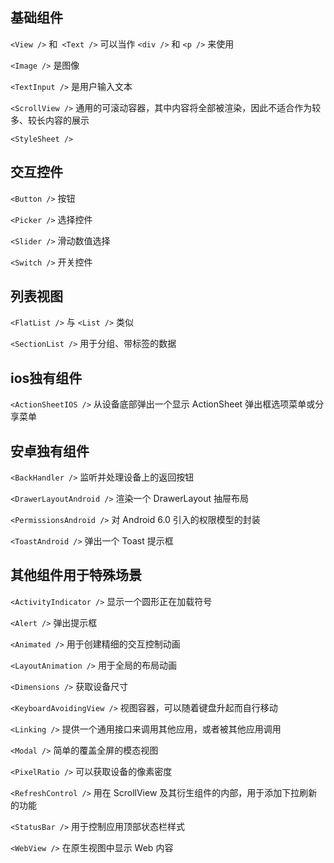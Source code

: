 ## 基础组件

`<View />` 和` <Text />` 可以当作 `<div />` 和 `<p />` 来使用

`<Image />` 是图像

`<TextInput />` 是用户输入文本

`<ScrollView />` 通用的可滚动容器，其中内容将全部被渲染，因此不适合作为较多、较长内容的展示

`<StyleSheet />` 

## 交互控件

`<Button />` 按钮

`<Picker />` 选择控件

`<Slider />` 滑动数值选择

`<Switch />` 开关控件

## 列表视图

`<FlatList />` 与 `<List />` 类似

`<SectionList />` 用于分组、带标签的数据

## ios独有组件

`<ActionSheetIOS />` 从设备底部弹出一个显示 ActionSheet 弹出框选项菜单或分享菜单

## 安卓独有组件

`<BackHandler />` 监听并处理设备上的返回按钮

`<DrawerLayoutAndroid />` 渲染一个 DrawerLayout 抽屉布局

`<PermissionsAndroid />` 对 Android 6.0 引入的权限模型的封装

`<ToastAndroid />` 弹出一个 Toast 提示框

## 其他组件用于特殊场景

`<ActivityIndicator />` 显示一个圆形正在加载符号

`<Alert />` 弹出提示框

`<Animated />` 用于创建精细的交互控制动画

`<LayoutAnimation />` 用于全局的布局动画

`<Dimensions />` 获取设备尺寸

`<KeyboardAvoidingView />` 视图容器，可以随着键盘升起而自行移动

`<Linking />` 提供一个通用接口来调用其他应用，或者被其他应用调用

`<Modal />` 简单的覆盖全屏的模态视图

`<PixelRatio />` 可以获取设备的像素密度

`<RefreshControl />` 用在 ScrollView 及其衍生组件的内部，用于添加下拉刷新的功能

`<StatusBar />` 用于控制应用顶部状态栏样式

`<WebView />` 在原生视图中显示 Web 内容

